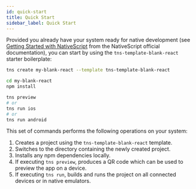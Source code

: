 ```yaml
---
id: quick-start
title: Quick Start
sidebar_label: Quick Start
---
```


<!-- If you don't want the hassle of installing and configuring your system before you can have a taste of React NativeScript, the NativeScript Playground has you covered. -->

Provided you already have your system ready for native development (see [Getting Started with NativeScript](https://www.nativescript.org/getting-started-with-nativescript) from the NativeScript official documentation), you can start by using the `tns-template-blank-react` starter boilerplate:

```sh
tns create my-blank-react --template tns-template-blank-react

cd my-blank-react
npm install

tns preview
# or
tns run ios
# or
tns run android
```
This set of commands performs the following operations on your system:

1. Creates a project using the `tns-template-blank-react` template.
2. Switches to the directory containing the newly created project.
3. Installs any npm dependencies locally.
4. If executing `tns preview`, produces a QR code which can be used to preview the app on a device.
5. If executing `tns run`, builds and runs the project on all connected devices or in native emulators.